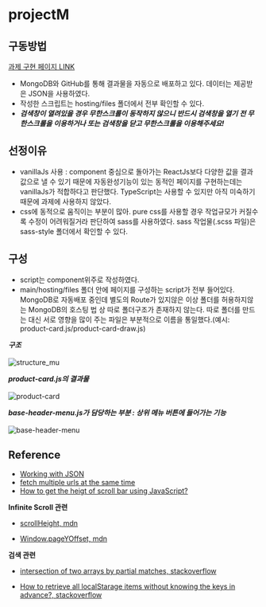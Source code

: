 # projectM
## 구동방법
[과제 구현 페이지 LINK](https://application-0-fvdvu.mongodbstitch.com/)
- MongoDB와 GitHub를 통해 결과물을 자동으로 배포하고 있다. 데이터는 제공받은 JSON을 사용하였다.
- 작성한 스크립트는 hosting/files 폴더에서 전부 확인할 수 있다.
- ***검색창이 열려있을 경우 무한스크롤이 동작하지 않으니 반드시 검색창을 열기 전 무한스크롤을 이용하거나 또는 검색창을 닫고 무한스크롤을 이용해주세요!***

## 선정이유
- vanillaJs 사용 : component 중심으로 돌아가는 ReactJs보다 다양한 값을 결과값으로 낼 수 있기 때문에 자동완성기능이 있는 동적인 페이지를 구현하는데는 vanillaJs가 적합하다고 판단했다. TypeScript는 사용할 수 있지만 아직 미숙하기때문에 과제에 사용하지 않았다.
- css에 동적으로 움직이는 부분이 많아. pure css를 사용할 경우 작업규모가 커질수록 수정이 어려워질거라 판단하여 sass를 사용하였다. sass 작업물(.scss 파일)은 sass-style 폴더에서 확인할 수 있다.

## 구성
- script는 component위주로 작성하였다.
- main/hosting/files 폴더 안에 페이지를 구성하는 script가 전부 들어있다. MongoDB로 자동배포 중인데 별도의 Route가 있지않은 이상 폴더를 허용하지않는 MongoDB의 호스팅 법 상 따로 폴더구조가 존재하지 않는다. 따로 폴더를 만드는 대신 서로 영향을 많이 주는 파일은 부분적으로 이름을 통일했다.(예시: product-card.js/product-card-draw.js)

***구조***
<br>
<br>
![structure_mu](https://user-images.githubusercontent.com/66970178/179390462-54ab8539-4d40-42df-89b4-ec96d7c1f08a.png)


***product-card.js의 결과물***
<br>
<br>
![product-card](https://user-images.githubusercontent.com/66970178/179386180-be36704e-9789-4443-8ec3-13adde3fe70d.png)

***base-header-menu.js가 담당하는 부분 : 상위 메뉴 버튼에 들어가는 기능***
<br>
<br>
![base-header-menu](https://user-images.githubusercontent.com/66970178/179386182-9ec09b66-1e4c-436c-aaa0-f8ce3e4e4e26.png)


## Reference

-   [Working with JSON](https://developer.mozilla.org/en-US/docs/Learn/JavaScript/Objects/JSON)
-   [fetch multiple urls at the same time](https://stackoverflow.com/questions/59037553/fetch-multiple-urls-at-the-same-time)
-   [How to get the heigt of scroll bar using JavaScript?](https://www.geeksforgeeks.org/how-to-get-the-height-of-scroll-bar-using-javascript/)

**Infinite Scroll 관련**

-   [scrollHeight, mdn](https://developer.mozilla.org/en-US/docs/Web/API/Element/scrollHeight)

-   [Window.pageYOffset, mdn](https://developer.mozilla.org/en-US/docs/Web/API/Window/pageYOffset)

**검색 관련**

-   [intersection of two arrays by partial matches, stackoverflow](https://stackoverflow.com/questions/56251223/intersection-of-two-arrays-by-partial-matches)

-   [How to retrieve all localStarage items without knowing the keys in advance?, stackoverflow](https://stackoverflow.com/questions/17745292/how-to-retrieve-all-localstorage-items-without-knowing-the-keys-in-advance)
